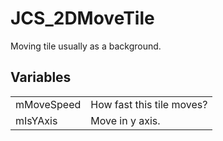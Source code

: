 # JCS_2DMoveTile

Moving tile usually as a background.


## Variables

<table>
  <tr>
    <td>mMoveSpeed</td>
    <td>How fast this tile moves?</td>
  </tr>
  <tr>
    <td>mIsYAxis</td>
    <td>Move in y axis.</td>
  </tr>
</table>
